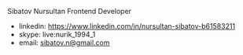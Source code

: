 Sibatov Nursultan
Frontend Developer
- linkedin: https://www.linkedin.com/in/nursultan-sibatov-b61583211
- skype: live:nurik_1994_1
- email: sibatov.n@gmail.com

<!---
Sibatov/Sibatov is a ✨ special ✨ repository because its `README.md` (this file) appears on your GitHub profile.
You can click the Preview link to take a look at your changes.
--->
